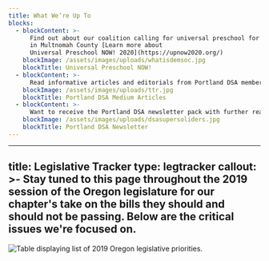 ```yaml
---
title: What We’re Up To
blocks:
  - blockContent: >-
      Find out about our coalition calling for universal preschool for all 4-year-olds 
      in Multnomah County [Learn more about
      Universal Preschool NOW! 2020](https://upnow2020.org/)
    blockImage: /assets/images/uploads/whatisdemsoc.jpg
    blockTitle: Universal Preschool NOW!
  - blockContent: >-
      Read informative articles and editorials from Portland DSA members. Hailing from all corners of the socialist left,       our goal         is a better world beyond capitalism. [View our collection of Medium Posts](https://medium.com/@dsaportlandoregon)
    blockImage: /assets/images/uploads/ttr.jpg
    blockTitle: Portland DSA Medium Articles
  - blockContent: >-
      Want to receive the Portland DSA newsletter pack with further reading material and information on events, mettings,         and actions? [Join Our Mailing List](https://sibforms.com/serve/MUIEAFKReA6mXsCyKinBbEQp9k7fjWknzKeNSh5bGgNVNSQkMG28nlXiIWkb1ni56eH_A8014vqf3lISOqJZCG4XpO3wqhmpqUFD9KSU-xPsjPQg136NYT7EptHGyobB31cGaAAtf0lPB1bK9YPTYURVjtqX1JbtwABzQ0mjvlJ3V5EPOIlzpUETj-EMyiomkawLG4DOrCznS3Xc)
    blockImage: /assets/images/uploads/dsasupersoliders.jpg
    blockTitle: Portland DSA Newsletter
---
```



---
title: Legislative Tracker
type: legtracker
callout: >-
  Stay tuned to this page throughout the 2019 session of the Oregon legislature
  for our chapter's take on the bills they should and should not be passing.
  Below are the critical issues we're focused on.
---

![Table displaying list of 2019 Oregon legislative priorities.](/assets/images/uploads/leg-priorities-2019.png)
